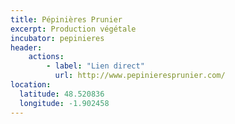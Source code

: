 ```yaml
---
title: Pépinières Prunier
excerpt: Production végétale
incubator: pepinieres
header:
    actions:
        - label: "Lien direct"
          url: http://www.pepinieresprunier.com/
location:
  latitude: 48.520836
  longitude: -1.902458
---
```

